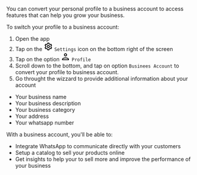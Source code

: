 You can convert your personal profile to a business account to access features that can help you grow your business.

To switch your profile to a business account:

1. Open the app
2. Tap on the ![](images/icon-settings.png) `Settings` icon on the bottom right of the screen
3. Tap on the option ![](images/icon-user.png) `Profile`
4. Scroll down to the bottom, and tap on option `Businees Account` to convert your profile to business account.
5. Go throught the wizzard to provide additional information about your account
  - Your business name
  - Your business description
  - Your business category
  - Your address
  - Your whatsapp number

With a business account, you'll be able to: 
- Integrate WhatsApp to communicate directly with your customers
- Setup a catalog to sell your products online
- Get insights to help your to sell more and improve the performance of your business
